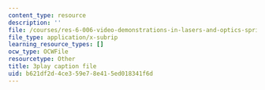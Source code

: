 ```yaml
---
content_type: resource
description: ''
file: /courses/res-6-006-video-demonstrations-in-lasers-and-optics-spring-2008/b621df2d4ce359e78e415ed018341f6d_zD6tTb74KdU.vtt
file_type: application/x-subrip
learning_resource_types: []
ocw_type: OCWFile
resourcetype: Other
title: 3play caption file
uid: b621df2d-4ce3-59e7-8e41-5ed018341f6d
---
```

